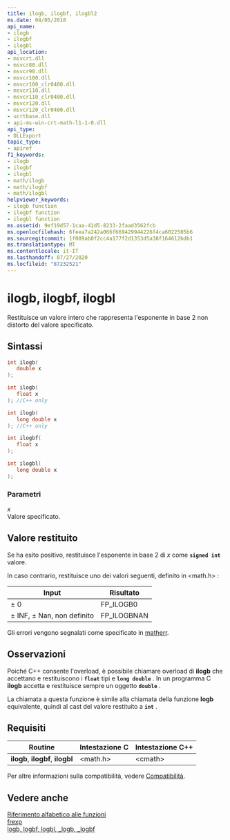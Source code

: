 ```yaml
---
title: ilogb, ilogbf, ilogbl2
ms.date: 04/05/2018
api_name:
- ilogb
- ilogbf
- ilogbl
api_location:
- msvcrt.dll
- msvcr80.dll
- msvcr90.dll
- msvcr100.dll
- msvcr100_clr0400.dll
- msvcr110.dll
- msvcr110_clr0400.dll
- msvcr120.dll
- msvcr120_clr0400.dll
- ucrtbase.dll
- api-ms-win-crt-math-l1-1-0.dll
api_type:
- DLLExport
topic_type:
- apiref
f1_keywords:
- ilogb
- ilogbf
- ilogbl
- math/ilogb
- math/ilogbf
- math/ilogbl
helpviewer_keywords:
- ilogb function
- ilogbf function
- ilogbl function
ms.assetid: 9ef19d57-1caa-41d5-8233-2faad3562fcb
ms.openlocfilehash: 6feea7a242a066f669429944226f4ca6022505b6
ms.sourcegitcommit: 1f009ab0f2cc4a177f2d1353d5a38f164612bdb1
ms.translationtype: MT
ms.contentlocale: it-IT
ms.lasthandoff: 07/27/2020
ms.locfileid: "87232521"
---
```

# <a name="ilogb-ilogbf-ilogbl"></a>ilogb, ilogbf, ilogbl

Restituisce un valore intero che rappresenta l'esponente in base 2 non distorto del valore specificato.

## <a name="syntax"></a>Sintassi

```C
int ilogb(
   double x
);

int ilogb(
   float x
); //C++ only

int ilogb(
   long double x
); //C++ only

int ilogbf(
   float x
);

int ilogbl(
   long double x
);
```

### <a name="parameters"></a>Parametri

*x*<br/>
Valore specificato.

## <a name="return-value"></a>Valore restituito

Se ha esito positivo, restituisce l'esponente in base 2 di *x* come **`signed int`** valore.

In caso contrario, restituisce uno dei valori seguenti, definito in \<math.h> :

|Input|Risultato|
|-----------|------------|
|± 0|FP_ILOGB0|
|± INF, ± Nan, non definito|FP_ILOGBNAN|

Gli errori vengono segnalati come specificato in [matherr](matherr.md).

## <a name="remarks"></a>Osservazioni

Poiché C++ consente l'overload, è possibile chiamare overload di **ilogb** che accettano e restituiscono i **`float`** tipi e **`long double`** . In un programma C **ilogb** accetta e restituisce sempre un oggetto **`double`** .

La chiamata a questa funzione è simile alla chiamata della funzione **logb** equivalente, quindi al cast del valore restituito a **`int`** .

## <a name="requirements"></a>Requisiti

|Routine|Intestazione C|Intestazione C++|
|-------------|--------------|------------------|
|**ilogb**, **ilogbf**, **ilogbl**|\<math.h>|\<cmath>|

Per altre informazioni sulla compatibilità, vedere [Compatibilità](../../c-runtime-library/compatibility.md).

## <a name="see-also"></a>Vedere anche

[Riferimento alfabetico alle funzioni](crt-alphabetical-function-reference.md)<br/>
[frexp](frexp.md)<br/>
[logb, logbf, logbl, _logb, _logbf](logb-logbf-logbl-logb-logbf.md)<br/>
